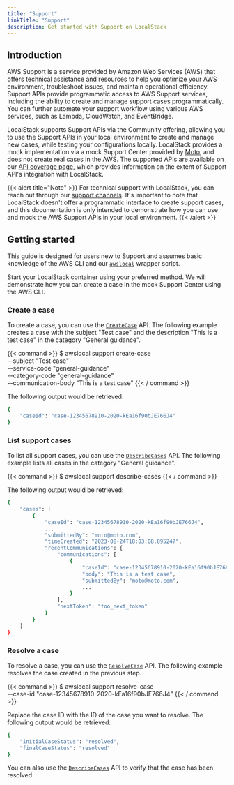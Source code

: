 ```yaml
---
title: "Support"
linkTitle: "Support"
description: Get started with Support on LocalStack
---
```


## Introduction

AWS Support is a service provided by Amazon Web Services (AWS) that offers technical assistance and resources to help you optimize your AWS environment, troubleshoot issues, and maintain operational efficiency. Support APIs provide programmatic access to AWS Support services, including the ability to create and manage support cases programmatically. You can further automate your support workflow using various AWS services, such as Lambda, CloudWatch, and EventBridge.

LocalStack supports Support APIs via the Community offering, allowing you to use the Support APIs in your local environment to create and manage new cases, while testing your configurations locally. LocalStack provides a mock implementation via a mock Support Center provided by [Moto](https://docs.getmoto.org/en/latest/docs/services/support.html), and does not create real cases in the AWS. The supported APIs are available on our [API coverage page](https://docs.localstack.cloud/references/coverage/coverage_support/), which provides information on the extent of Support API's integration with LocalStack.

{{< alert title="Note" >}}
For technical support with LocalStack, you can reach out through our [support channels](https://docs.localstack.cloud/getting-started/help-and-support/). It's important to note that LocalStack doesn't offer a programmatic interface to create support cases, and this documentation is only intended to demonstrate how you can use and mock the AWS Support APIs in your local environment.
{{< /alert >}}

## Getting started

This guide is designed for users new to Support and assumes basic knowledge of the AWS CLI and our [`awslocal`](https://github.com/localstack/awscli-local) wrapper script.

Start your LocalStack container using your preferred method. We will demonstrate how you can create a case in the mock Support Center using the AWS CLI.

### Create a case

To create a case, you can use the [`CreateCase`](https://docs.aws.amazon.com/goto/WebAPI/support-2013-04-15/CreateCase) API. The following example creates a case with the subject "Test case" and the description "This is a test case" in the category "General guidance".

{{< command >}}
$ awslocal support create-case \
    --subject "Test case" \
    --service-code "general-guidance" \
    --category-code "general-guidance" \
    --communication-body "This is a test case"
{{< / command >}}

The following output would be retrieved:

```bash
{
    "caseId": "case-12345678910-2020-kEa16f90bJE766J4"
}
```

### List support cases

To list all support cases, you can use the [`DescribeCases`](https://docs.aws.amazon.com/awssupport/latest/APIReference/API_DescribeCases.html) API. The following example lists all cases in the category "General guidance".

{{< command >}}
$ awslocal support describe-cases
{{< / command >}}

The following output would be retrieved:

```bash
{
    "cases": [
        {
            "caseId": "case-12345678910-2020-kEa16f90bJE766J4",
            ...
            "submittedBy": "moto@moto.com",
            "timeCreated": "2023-08-24T18:03:08.895247",
            "recentCommunications": {
                "communications": [
                    {
                        "caseId": "case-12345678910-2020-kEa16f90bJE766J4",
                        "body": "This is a test case",
                        "submittedBy": "moto@moto.com",
                        ...
                    }
                ],
                "nextToken": "foo_next_token"
            }
        }
    ]
}
```

### Resolve a case

To resolve a case, you can use the [`ResolveCase`](https://docs.aws.amazon.com/goto/WebAPI/support-2013-04-15/ResolveCase) API. The following example resolves the case created in the previous step.

{{< command >}}
$ awslocal support resolve-case \
    --case-id "case-12345678910-2020-kEa16f90bJE766J4"
{{< / command >}}

Replace the case ID with the ID of the case you want to resolve. The following output would be retrieved:

```bash
{
    "initialCaseStatus": "resolved",
    "finalCaseStatus": "resolved"
}
```

You can also use the [`DescribeCases`](https://docs.aws.amazon.com/awssupport/latest/APIReference/API_DescribeCases.html) API to verify that the case has been resolved.
